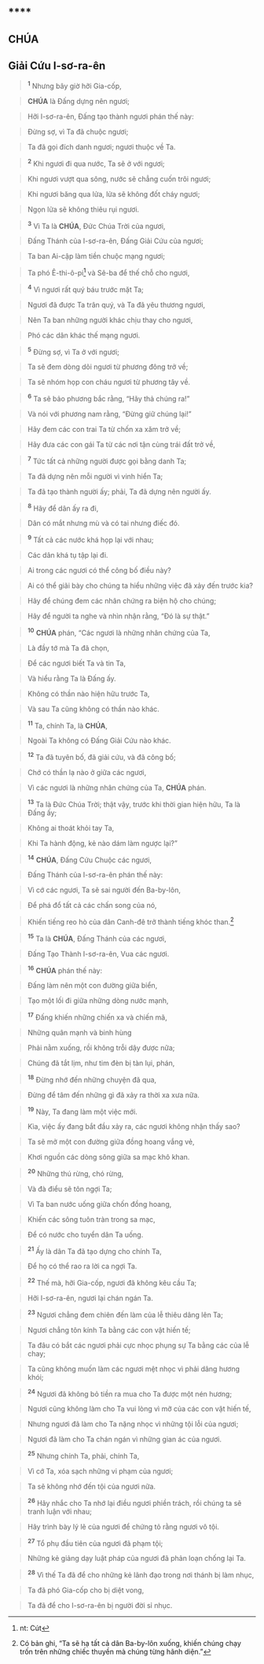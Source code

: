# 

## ****

## CHÚA

## Giải Cứu I-sơ-ra-ên

> <sup><b>1</b></sup> Nhưng bây giờ hỡi Gia-cốp,
>


> **CHÚA** là Đấng dựng nên ngươi;
>


> Hỡi I-sơ-ra-ên, Đấng tạo thành ngươi phán thế này:
>


> Đừng sợ, vì Ta đã chuộc ngươi;
>


> Ta đã gọi đích danh ngươi; ngươi thuộc về Ta.
>


> <sup><b>2</b></sup> Khi ngươi đi qua nước, Ta sẽ ở với ngươi;
>


> Khi ngươi vượt qua sông, nước sẽ chẳng cuốn trôi ngươi;
>


> Khi ngươi băng qua lửa, lửa sẽ không đốt cháy ngươi;
>


> Ngọn lửa sẽ không thiêu rụi ngươi.
>


> <sup><b>3</b></sup> Vì Ta là **CHÚA**, Đức Chúa Trời của ngươi,
>


> Đấng Thánh của I-sơ-ra-ên, Đấng Giải Cứu của ngươi;
>


> Ta ban Ai-cập làm tiền chuộc mạng ngươi;
>


> Ta phó Ê-thi-ô-pi[^1-564948bd-bc18-4f0e-885f-0d32a3982504] và Sê-ba để thế chỗ cho ngươi,
>


> <sup><b>4</b></sup> Vì ngươi rất quý báu trước mặt Ta;
>


> Ngươi đã được Ta trân quý, và Ta đã yêu thương ngươi,
>


> Nên Ta ban những người khác chịu thay cho ngươi,
>


> Phó các dân khác thế mạng ngươi.
>


> <sup><b>5</b></sup> Đừng sợ, vì Ta ở với ngươi;
>


> Ta sẽ đem dòng dõi ngươi từ phương đông trở về;
>


> Ta sẽ nhóm họp con cháu ngươi từ phương tây về.
>


> <sup><b>6</b></sup> Ta sẽ bảo phương bắc rằng, “Hãy thả chúng ra!”
>


> Và nói với phương nam rằng, “Đừng giữ chúng lại!”
>


> Hãy đem các con trai Ta từ chốn xa xăm trở về;
>


> Hãy đưa các con gái Ta từ các nơi tận cùng trái đất trở về,
>


> <sup><b>7</b></sup> Tức tất cả những người được gọi bằng danh Ta;
>


> Ta đã dựng nên mỗi người vì vinh hiển Ta;
>


> Ta đã tạo thành người ấy; phải, Ta đã dựng nên người ấy.
>


> <sup><b>8</b></sup> Hãy để dân ấy ra đi,
>


> Dân có mắt nhưng mù và có tai nhưng điếc đó.
>


> <sup><b>9</b></sup> Tất cả các nước khá họp lại với nhau;
>


> Các dân khá tụ tập lại đi.
>


> Ai trong các ngươi có thể công bố điều này?
>


> Ai có thể giãi bày cho chúng ta hiểu những việc đã xảy đến trước kia?
>


> Hãy để chúng đem các nhân chứng ra biện hộ cho chúng;
>


> Hãy để người ta nghe và nhìn nhận rằng, “Đó là sự thật.”
>


> <sup><b>10</b></sup> **CHÚA** phán, “Các ngươi là những nhân chứng của Ta,
>


> Là đầy tớ mà Ta đã chọn,
>


> Để các ngươi biết Ta và tin Ta,
>


> Và hiểu rằng Ta là Đấng ấy.
>


> Không có thần nào hiện hữu trước Ta,
>


> Và sau Ta cũng không có thần nào khác.
>


> <sup><b>11</b></sup> Ta, chính Ta, là **CHÚA**,
>


> Ngoài Ta không có Đấng Giải Cứu nào khác.
>


> <sup><b>12</b></sup> Ta đã tuyên bố, đã giải cứu, và đã công bố;
>


> Chớ có thần lạ nào ở giữa các ngươi,
>


> Vì các ngươi là những nhân chứng của Ta, **CHÚA** phán.
>


> <sup><b>13</b></sup> Ta là Đức Chúa Trời; thật vậy, trước khi thời gian hiện hữu, Ta là Đấng ấy;
>


> Không ai thoát khỏi tay Ta,
>


> Khi Ta hành động, kẻ nào dám làm ngược lại?”
>


> <sup><b>14</b></sup> **CHÚA**, Đấng Cứu Chuộc các ngươi,
>


> Đấng Thánh của I-sơ-ra-ên phán thế này:
>


> Vì cớ các ngươi, Ta sẽ sai người đến Ba-by-lôn,
>


> Để phá đổ tất cả các chấn song của nó,
>


> Khiến tiếng reo hò của dân Canh-đê trở thành tiếng khóc than.[^2-564948bd-bc18-4f0e-885f-0d32a3982504]
>


> <sup><b>15</b></sup> Ta là **CHÚA**, Đấng Thánh của các ngươi,
>


> Đấng Tạo Thành I-sơ-ra-ên, Vua các ngươi.
>


> <sup><b>16</b></sup> **CHÚA** phán thế này:
>


> Đấng làm nên một con đường giữa biển,
>


> Tạo một lối đi giữa những dòng nước mạnh,
>


> <sup><b>17</b></sup> Đấng khiến những chiến xa và chiến mã,
>


> Những quân mạnh và binh hùng
>


> Phải nằm xuống, rồi không trỗi dậy được nữa;
>


> Chúng đã tắt lịm, như tim đèn bị tàn lụi, phán,
>


> <sup><b>18</b></sup> Đừng nhớ đến những chuyện đã qua,
>


> Đừng để tâm đến những gì đã xảy ra thời xa xưa nữa.
>


> <sup><b>19</b></sup> Này, Ta đang làm một việc mới.
>


> Kìa, việc ấy đang bắt đầu xảy ra, các ngươi không nhận thấy sao?
>


> Ta sẽ mở một con đường giữa đồng hoang vắng vẻ,
>


> Khơi nguồn các dòng sông giữa sa mạc khô khan.
>


> <sup><b>20</b></sup> Những thú rừng, chó rừng,
>


> Và đà điểu sẽ tôn ngợi Ta;
>


> Vì Ta ban nước uống giữa chốn đồng hoang,
>


> Khiến các sông tuôn tràn trong sa mạc,
>


> Để có nước cho tuyển dân Ta uống.
>


> <sup><b>21</b></sup> Ấy là dân Ta đã tạo dựng cho chính Ta,
>


> Để họ có thể rao ra lời ca ngợi Ta.
>


> <sup><b>22</b></sup> Thế mà, hỡi Gia-cốp, ngươi đã không kêu cầu Ta;
>


> Hỡi I-sơ-ra-ên, ngươi lại chán ngán Ta.
>


> <sup><b>23</b></sup> Ngươi chẳng đem chiên đến làm của lễ thiêu dâng lên Ta;
>


> Ngươi chẳng tôn kính Ta bằng các con vật hiến tế;
>


> Ta đâu có bắt các ngươi phải cực nhọc phụng sự Ta bằng các của lễ chay;
>


> Ta cũng không muốn làm các ngươi mệt nhọc vì phải dâng hương khói;
>


> <sup><b>24</b></sup> Ngươi đã không bỏ tiền ra mua cho Ta được một nén hương;
>


> Ngươi cũng không làm cho Ta vui lòng vì mỡ của các con vật hiến tế,
>


> Nhưng ngươi đã làm cho Ta nặng nhọc vì những tội lỗi của ngươi;
>


> Ngươi đã làm cho Ta chán ngán vì những gian ác của ngươi.
>


> <sup><b>25</b></sup> Nhưng chính Ta, phải, chính Ta,
>


> Vì cớ Ta, xóa sạch những vi phạm của ngươi;
>


> Ta sẽ không nhớ đến tội của ngươi nữa.
>


> <sup><b>26</b></sup> Hãy nhắc cho Ta nhớ lại điều ngươi phiền trách, rồi chúng ta sẽ tranh luận với nhau;
>


> Hãy trình bày lý lẽ của ngươi để chứng tỏ rằng ngươi vô tội.
>


> <sup><b>27</b></sup> Tổ phụ đầu tiên của ngươi đã phạm tội;
>


> Những kẻ giảng dạy luật pháp của ngươi đã phản loạn chống lại Ta.
>


> <sup><b>28</b></sup> Vì thế Ta đã để cho những kẻ lãnh đạo trong nơi thánh bị làm nhục,
>


> Ta đã phó Gia-cốp cho bị diệt vong,
>


> Ta đã để cho I-sơ-ra-ên bị người đời sỉ nhục.
>

[^1-564948bd-bc18-4f0e-885f-0d32a3982504]: nt: Cút
[^2-564948bd-bc18-4f0e-885f-0d32a3982504]: Có bản ghi, “Ta sẽ hạ tất cả dân Ba-by-lôn xuống, khiến chúng chạy trốn trên những chiếc thuyền mà chúng từng hãnh diện.”